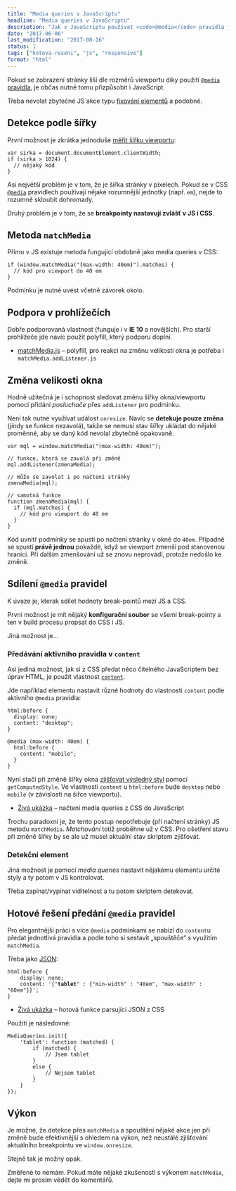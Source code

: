 ```yaml
---
title: "Media queries v JavaScriptu"
headline: "Media queries v JavaScriptu"
description: "Jak v JavaScriptu používat <code>@media</code> pravidla jako v CSS."
date: "2017-06-06"
last_modification: "2017-08-16"
status: 1
tags: ["hotova-reseni", "js", "responsive"]
format: "html"
---
```


<p>Pokud se zobrazení stránky liší dle rozměrů viewportu díky použití <a href="/media"><code>@media</code> pravidla</a>, je občas nutné tomu přizpůsobit i JavaScript.</p>


<p>Třeba nevolat zbytečné JS akce typu <a href="/fixed">fixování elementů</a> a podobně.</p>



<h2 id="sirka">Detekce podle šířky</h2>

<p>První možnost je zkrátka jednoduše <a href="/zjisteni-rozmeru#viewport">měřit šířku viewportu</a>:</p>

<pre><code>var sirka = document.documentElement.clientWidth;
if (sirka > 1024) {
  // nějaký kód
}</code></pre>








<p>Asi největší problém je v tom, že je šířka stránky v pixelech. Pokud se v CSS <a href="/media"><code>@media</code></a> pravidlech používají nějaké rozumnější jednotky (např. <code>em</code>), nejde to rozumně skloubit dohromady.</p>


<p>Druhý problém je v tom, že se <b><span lang="en">breakpointy</span> nastavují zvlášť v JS i CSS</b>.</p>



<h2 id="match-media">Metoda <code>matchMedia</code></h2>

<p>Přímo v JS existuje metoda fungující obdobně jako media queries v CSS:</p>


<pre><code>if (window.matchMedia("<b>(</b>max-width: 40em<b>)</b>").matches) {
  // kód pro viewport do 40 em
}</code></pre>









<p>Podmínku je nutné uvést včetně závorek okolo.</p>


<h2 id="podpora">Podpora v prohlížečích</h2>

<p>Dobře podporovaná vlastnost (funguje i v <b>IE 10</b> a novějších). Pro starší prohlížeče jde navíc použít polyfill, který podporu doplní.</p>

<div class="external-content">
  <ul>
    <li><a href="https://github.com/paulirish/matchMedia.js">matchMedia.js</a> – polyfill, pro reakci na změnu velikosti okna je potřeba i <code>matchMedia.addListener.js</code></li>
  </ul>
</div>








<h2 id="zmena-velikost">Změna velikosti okna</h2>

<p>Hodně užitečná je i schopnost sledovat změnu šířky okna/viewportu pomocí přidání <i>posluchače</i> přes <code>addListener</code> pro podmínku.</p>

<p>Není tak nutné využívat událost <code>onresize</code>. Navíc se <b>detekuje pouze změna</b> (jindy se funkce nezavolá), takže se nemusí stav šířky ukládat do nějaké proměnné, aby se daný kód nevolal zbytečně opakovaně.</p>

<pre><code>var mql = window.matchMedia("(max-width: 40em)");

// funkce, která se zavolá při změně
mql.addListener(zmenaMedia);

// může se zavolat i po načtení stránky
zmenaMedia(mql);

// samotná funkce
function zmenaMedia(mql) {
  if (mql.matches) {
    // kód pro viewport do 40 em
  }
}</code></pre>


















<p>Kód uvnitř podmínky se spustí po načtení stránky v okně do <code>40em</code>. Případně se spustí <b>právě jednou</b> pokaždé, když se viewport zmenší pod stanovenou hranici. Při dalším zmenšování už se znovu neprovádí, protože nedošlo ke změně.</p>



<h2 id="sdileni">Sdílení <code>@media</code> pravidel</h2>

<p>K úvaze je, kterak sdílet hodnoty break-pointů mezi JS a CSS.</p>

<p>První možnost je mít nějaký <b>konfigurační soubor</b> se všemi break-pointy a ten v build procesu propsat do CSS i JS.</p>

<p>Jiná možnost je…</p>





<h3 id="content">Předávání aktivního pravidla v <code>content</code></h3>

<p>Asi jediná možnost, jak si z CSS předat něco čitelného JavaScriptem bez úprav HTML, je použít vlastnost <a href="/content"><code>content</code></a>.</p>

<p>Jde například elementu nastavit různé hodnoty do vlastnosti <code>content</code> podle aktivního <code>@media</code> pravidla:</p>


<pre><code>html:before {
  display: none;
  content: "desktop";
}

@media (max-width: 40em) {
  html:before {
    content: "mobile";
  }
}</code></pre>











<p>Nyní stačí při změně šířky okna <a href="/zjisteni-css">zjišťovat výsledný styl</a> pomocí <code>getComputedStyle</code>. Ve vlastnosti <code>content</code> u <code>html:before</code> bude <code>desktop</code> nebo <code>mobile</code> (v závislosti na šířce viewportu).</p>

<div class="external-content">
  <ul>
    <li><a href="https://kod.djpw.cz/mohc">Živá ukázka</a> – načtení media queries z CSS do JavaScript</li>
  </ul>
</div>


<p>Trochu paradoxní je, že tento postup nepotřebuje (při načtení stránky) JS metodu <code>matchMedia</code>. <i>Matchování</i> totiž proběhne už v CSS. Pro ošetření stavu při změně šířky by se ale už musel aktuální stav skriptem zjišťovat.</p>


<h3 id="element">Detekční element</h3>

<p>Jiná možnost je pomocí <i lang="en">media queries</i> nastavit nějakému elementu určité styly a ty potom v JS kontrolovat.</p>

<p>Třeba zapínat/vypínat viditelnost a tu potom skriptem detekovat.</p>



<h2 id="predani-pravidel">Hotové řešení předání <code>@media</code> pravidel</h2>




<p>Pro elegantnější práci s více <code>@media</code> podmínkami se nabízí do <code>content</code>u předat jednotlivá pravidla a podle toho si sestavit „spouštěče“ s využitím <code>matchMedia</code>.</p>

<p>Třeba jako <a href="/json">JSON</a>:</p>

<pre><code>html:before {
    display: none;
    content: '{"<b>tablet</b>" : {"min-width" : "40em", "max-width" : "60em"}}';
}</code></pre>








<div class="external-content">
  <ul>
    <li><a href="https://kod.djpw.cz/sajc">Živá ukázka</a> – hotová funkce parsující JSON z CSS</li>
  </ul>
</div>

<p>Použití je následovné:</p>

<pre><code>MediaQueries.init({
    'tablet': function (matched) {
        if (matched) {
            // Jsem tablet
        }
        else {
            // Nejsem tablet
        }
    }
});</code></pre>












<h2 id="vykon">Výkon</h2>

<p>Je možné, že detekce přes <code>matchMedia</code> a spouštění nějaké akce jen při změně bude efektivnější s ohledem na výkon, než neustálé zjišťování aktuálního breakpointu ve <code>window.onresize</code>.</p>

<p>Stejně tak je možný opak.</p>

<p>Změřené to nemám. Pokud máte nějaké zkušenosti s výkonem <code>matchMedia</code>, dejte mi prosím vědět do komentářů.</p>